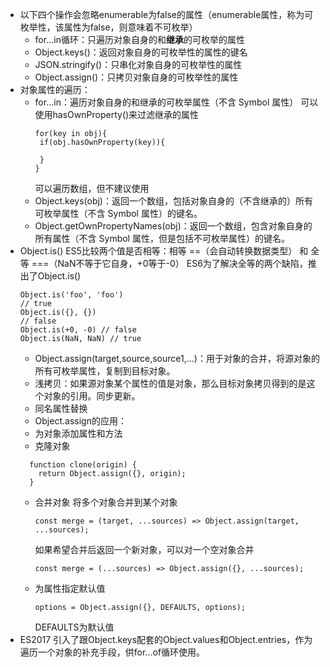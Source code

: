 - 以下四个操作会忽略enumerable为false的属性（enumerable属性，称为可枚举性，该属性为false，则意味着不可枚举）
  - for...in循环：只遍历对象自身的和**继承**的可枚举的属性
  - Object.keys()：返回对象自身的可枚举性的属性的键名
  - JSON.stringify()：只串化对象自身的可枚举性的属性
  - Object.assign()：只拷贝对象自身的可枚举性的属性
- 对象属性的遍历：
  - for...in：遍历对象自身的和继承的可枚举属性（不含 Symbol 属性）
     可以使用hasOwnProperty()来过滤继承的属性   
     ```
     for(key in obj){
      if(obj.hasOwnProperty(key)){
        
      }
     }
     ```     
     可以遍历数组，但不建议使用
  - Object.keys(obj)：返回一个数组，包括对象自身的（不含继承的）所有可枚举属性（不含 Symbol 属性）的键名。
  - Object.getOwnPropertyNames(obj)：返回一个数组，包含对象自身的所有属性（不含 Symbol 属性，但是包括不可枚举属性）的键名。
- Object.is()
  ES5比较两个值是否相等：相等 ==（会自动转换数据类型） 和 全等 ===（NaN不等于它自身，+0等于-0）
  ES6为了解决全等的两个缺陷，推出了Object.is()
  ```
  Object.is('foo', 'foo')
  // true
  Object.is({}, {})
  // false
  Object.is(+0, -0) // false
  Object.is(NaN, NaN) // true
  ```
  - Object.assign(target,source,source1,...)：用于对象的合并，将源对象的所有可枚举属性，复制到目标对象。
   - 浅拷贝：如果源对象某个属性的值是对象，那么目标对象拷贝得到的是这个对象的引用。同步更新。
   - 同名属性替换
  - Object.assign的应用：
   - 为对象添加属性和方法
   - 克隆对象
    ```
      function clone(origin) {
        return Object.assign({}, origin);
      }
    ```
  - 合并对象
    将多个对象合并到某个对象
    ```
    const merge = (target, ...sources) => Object.assign(target, ...sources);
    ```
    如果希望合并后返回一个新对象，可以对一个空对象合并
    ```
    const merge = (...sources) => Object.assign({}, ...sources);
    ```
  - 为属性指定默认值
    ```
    options = Object.assign({}, DEFAULTS, options);
    ```
    DEFAULTS为默认值
-  ES2017 引入了跟Object.keys配套的Object.values和Object.entries，作为遍历一个对象的补充手段，供for...of循环使用。    
  
